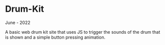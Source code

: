 # Drum-Kit

June - 2022 

A basic web drum kit site that uses JS to trigger the sounds of the drum that is shown and a simple button pressing animation.
